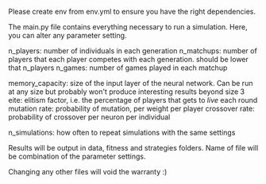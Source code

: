 Please create env from env.yml to ensure you have the right dependencies.

The main.py file contains everything necessary to run a simulation. Here, you can alter any parameter setting.

n_players: number of individuals in each generation
n_matchups: number of players that each player competes with each generation. should be lower that n_players
n_games: number of games played in each matchup

memory_capacity: size of the input layer of the neural network. Can be run at any size but probably won't produce interesting results beyond size 3
eite: elitism factor, i.e. the percentage of players that gets to *live* each round
mutation rate: probability of mutation, per weight per player
crossover rate: probability of crossover per neuron per individual

n_simulations: how often to repeat simulations with the same settings

Results will be output in data, fitness and strategies folders. Name of file will be combination of the parameter settings.

Changing any other files will void the warranty :)
